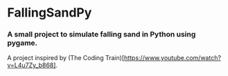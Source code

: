 # FallingSandPy

### A small project to simulate falling sand in Python using pygame.

A project inspired by (The Coding Train)[https://www.youtube.com/watch?v=L4u7Zy_b868].
